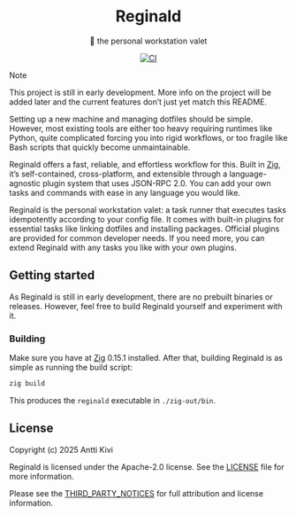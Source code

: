 <h1 align="center">Reginald</h1>

<div align="center">

👔 the personal workstation valet

[![CI](https://github.com/anttikivi/reginald/actions/workflows/ci.yml/badge.svg)](https://github.com/anttikivi/reginald/actions/workflows/ci.yml)

</div>

<!-- prettier-ignore-start -->
> [!NOTE]
> This project is still in early development. More info on the project will be
> added later and the current features don’t just yet match this README.
<!-- prettier-ignore-end -->

Setting up a new machine and managing dotfiles should be simple. However, most
existing tools are either too heavy requiring runtimes like Python, quite
complicated forcing you into rigid workflows, or too fragile like Bash scripts
that quickly become unmaintainable.

Reginald offers a fast, reliable, and effortless workflow for this. Built in
[Zig](https://ziglang.org/), it’s self-contained, cross-platform, and extensible
through a language-agnostic plugin system that uses JSON-RPC 2.0. You can add
your own tasks and commands with ease in any language you would like.

Reginald is the personal workstation valet: a task runner that executes tasks
idempotently according to your config file. It comes with built-in plugins for
essential tasks like linking dotfiles and installing packages. Official plugins
are provided for common developer needs. If you need more, you can extend
Reginald with any tasks you like with your own plugins.

## Getting started

As Reginald is still in early development, there are no prebuilt binaries or
releases. However, feel free to build Reginald yourself and experiment with it.

### Building

Make sure you have at [Zig](https://ziglang.org/) 0.15.1 installed. After that,
building Reginald is as simple as running the build script:

```sh
zig build
```

This produces the `reginald` executable in `./zig-out/bin`.

## License

Copyright (c) 2025 Antti Kivi

Reginald is licensed under the Apache-2.0 license. See the [LICENSE](LICENSE)
file for more information.

Please see the [THIRD_PARTY_NOTICES](THIRD_PARTY_NOTICES) for full attribution
and license information.
